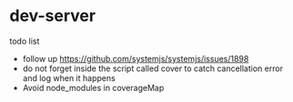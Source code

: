 # dev-server

todo list

- follow up https://github.com/systemjs/systemjs/issues/1898
- do not forget inside the script called cover
  to catch cancellation error and log when it happens
- Avoid node_modules in coverageMap
